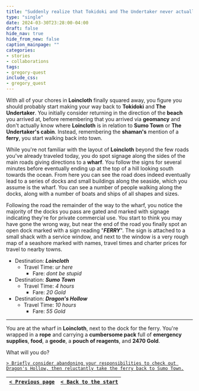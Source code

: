 ```yaml
---
title: "Suddenly realize that Tokidoki and The Undertaker never actually told you how to get back, and go check out the ferry the shaman mentioned."
type: "single"
date: 2024-03-30T23:28:00-04:00
draft: false
hide_nav: true
hide_from_new: false
caption_mainpage: ""
categories:
- stories
- collaborations
tags:
- gregory-quest
include_css:
- gregory_quest
---
```


With all of your chores in **Loincloth** finally squared away, you figure you should probably start making your way back to **Tokidoki** and **The Undertaker**. You initially consider returning in the direction of the **beach** you arrived at, before remembering that you arrived via **geomancy** and don't actually know where **Loincloth** is in relation to **Sumo Town** or **The Undertaker's cabin**. Instead, remembering the **shaman's** mention of a **ferry**, you start walking back into town.

While you're not familiar with the layout of **Loincloth** beyond the few roads you've already traveled today, you do spot signage along the sides of the main roads giving directions to a **wharf**. You follow the signs for several minutes before eventually ending up at the top of a hill looking south towards the ocean. From here you can see the road does indeed eventually lead to a series of docks and small buildings along the seaside, which you assume is the wharf. You can see a number of people walking along the docks, along with a number of boats and ships of all shapes and sizes.

Following the road the remainder of the way to the wharf, you notice the majority of the docks you pass are gated and marked with signage indicating they're for private commercial use. You start to think you may have gone the wrong way, but near the end of the road you finally spot an open dock marked with a sign reading "***FERRY***". The sign is attached to a small shack with a service window, and next to the window is a very rough map of a seashore marked with names, travel times and charter prices for travel to nearby towns.

- Destination: ***Loincloth***
  - Travel Time: *ur here*
    - Fare: *dont be stupid*
- Destination: ***Sumo Town***
  - Travel Time: *4 hours*
    - Fare: *20 Gold*
- Destination: ***Dragon's Hollow***
  - Travel Time: *10 hours*
    - Fare: *55 Gold*

----

You are at the wharf in **Loincloth**, next to the dock for the ferry. You're wrapped in a **rope** and carrying a **cumbersome pack** full of **emergency supplies**, **food**, a **geode**, a **pouch of reagents**, and **2470 Gold**.

What will you do?

[``> Briefly consider abandoning your responsibilities to check out Dragon's Hollow, then reluctantly take the ferry back to Sumo Town.``](../87)

|[``< Previous page``](../85)|[``< Back to the start``](../)|
|---|---|